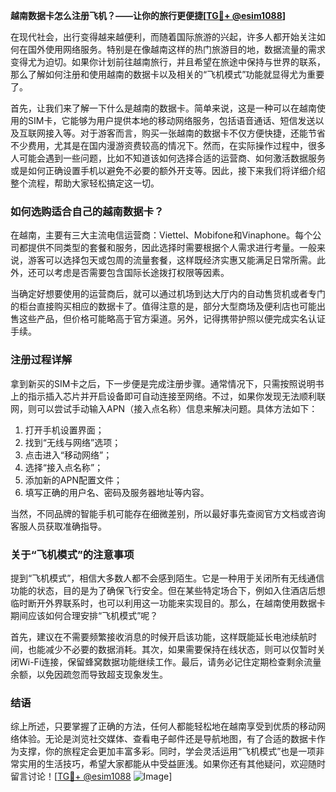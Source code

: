 **越南数据卡怎么注册飞机？——让你的旅行更便捷[[TG💪+ @esim1088](https://t.me/s/esim1088)]**

在现代社会，出行变得越来越便利，而随着国际旅游的兴起，许多人都开始关注如何在国外使用网络服务。特别是在像越南这样的热门旅游目的地，数据流量的需求变得尤为迫切。如果你计划前往越南旅行，并且希望在旅途中保持与世界的联系，那么了解如何注册和使用越南的数据卡以及相关的“飞机模式”功能就显得尤为重要了。

首先，让我们来了解一下什么是越南的数据卡。简单来说，这是一种可以在越南使用的SIM卡，它能够为用户提供本地的移动网络服务，包括语音通话、短信发送以及互联网接入等。对于游客而言，购买一张越南的数据卡不仅方便快捷，还能节省不少费用，尤其是在国内漫游资费较高的情况下。然而，在实际操作过程中，很多人可能会遇到一些问题，比如不知道该如何选择合适的运营商、如何激活数据服务或是如何正确设置手机以避免不必要的额外开支等。因此，接下来我们将详细介绍整个流程，帮助大家轻松搞定这一切。

### 如何选购适合自己的越南数据卡？

在越南，主要有三大主流电信运营商：Viettel、Mobifone和Vinaphone。每个公司都提供不同类型的套餐和服务，因此选择时需要根据个人需求进行考量。一般来说，游客可以选择包天或包周的流量套餐，这样既经济实惠又能满足日常所需。此外，还可以考虑是否需要包含国际长途拨打权限等因素。

当确定好想要使用的运营商后，就可以通过机场到达大厅内的自动售货机或者专门的柜台直接购买相应的数据卡了。值得注意的是，部分大型商场及便利店也可能出售这些产品，但价格可能略高于官方渠道。另外，记得携带护照以便完成实名认证手续。

### 注册过程详解

拿到新买的SIM卡之后，下一步便是完成注册步骤。通常情况下，只需按照说明书上的指示插入芯片并开启设备即可自动连接至网络。不过，如果你发现无法顺利联网，则可以尝试手动输入APN（接入点名称）信息来解决问题。具体方法如下：

1. 打开手机设置界面；
2. 找到“无线与网络”选项；
3. 点击进入“移动网络”；
4. 选择“接入点名称”；
5. 添加新的APN配置文件；
6. 填写正确的用户名、密码及服务器地址等内容。

当然，不同品牌的智能手机可能存在细微差别，所以最好事先查阅官方文档或咨询客服人员获取准确指导。

### 关于“飞机模式”的注意事项

提到“飞机模式”，相信大多数人都不会感到陌生。它是一种用于关闭所有无线通信功能的状态，目的是为了确保飞行安全。但在某些特定场合下，例如入住酒店后想临时断开外界联系时，也可以利用这一功能来实现目的。那么，在越南使用数据卡期间应该如何合理安排“飞机模式”呢？

首先，建议在不需要频繁接收消息的时候开启该功能，这样既能延长电池续航时间，也能减少不必要的数据消耗。其次，如果需要保持在线状态，则可以仅暂时关闭Wi-Fi连接，保留蜂窝数据功能继续工作。最后，请务必记住定期检查剩余流量余额，以免因疏忽而导致超支现象发生。

### 结语

综上所述，只要掌握了正确的方法，任何人都能轻松地在越南享受到优质的移动网络体验。无论是浏览社交媒体、查看电子邮件还是导航地图，有了合适的数据卡作为支撑，你的旅程定会更加丰富多彩。同时，学会灵活运用“飞机模式”也是一项非常实用的生活技巧，希望大家都能从中受益匪浅。如果你还有其他疑问，欢迎随时留言讨论！[[TG💪+ @esim1088](https://t.me/s/esim1088) ![Image](https://i.postimg.cc/4NQfJmqS/Snipaste-2025-05-13-00-14-12.png)]